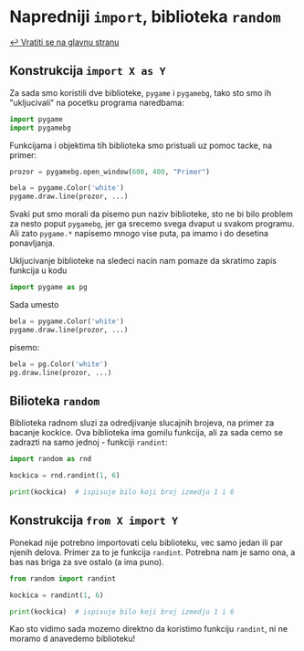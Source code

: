# Napredniji `import`, biblioteka `random`

[↩️ Vratiti se na glavnu stranu](../README.md)

## Konstrukcija `import X as Y`

Za sada smo koristili dve biblioteke, `pygame` i `pygamebg`, tako sto smo ih "ukljucivali" na pocetku programa naredbama:

```python
import pygame
import pygamebg
```

Funkcijama i objektima tih biblioteka smo pristuali uz pomoc tacke, na primer:

```python
prozor = pygamebg.open_window(600, 400, "Primer")
```

```python
bela = pygame.Color('white')
pygame.draw.line(prozor, ...)
```

Svaki put smo morali da pisemo pun naziv biblioteke, sto ne bi bilo problem za nesto poput `pygamebg`, jer ga srecemo svega dvaput u svakom programu. Ali zato `pygame.*` napisemo mnogo vise puta, pa imamo i do desetina ponavljanja.

Ukljucivanje biblioteke na sledeci nacin nam pomaze da skratimo zapis funkcija u kodu

```python
import pygame as pg
```

Sada umesto 

```python
bela = pygame.Color('white')
pygame.draw.line(prozor, ...)
```

pisemo:

```python
bela = pg.Color('white')
pg.draw.line(prozor, ...)
```

## Bilioteka `random`

Biblioteka radnom sluzi za odredjivanje slucajnih brojeva, na primer za bacanje kockice. Ova biblioteka ima gomilu funkcija, ali za sada cemo se zadrazti na samo jednoj - funkciji `randint`:

```python
import random as rnd

kockica = rnd.randint(1, 6) 

print(kockica)  # ispisuje bilo koji broj izmedju 1 i 6
```

## Konstrukcija `from X import Y`

Ponekad nije potrebno importovati celu biblioteku, vec samo jedan ili par njenih delova. Primer za to je funkcija `randint`. Potrebna nam je samo ona, a bas nas briga za sve ostalo (a ima puno).

```python
from random import randint

kockica = randint(1, 6)

print(kockica)  # ispisuje bilo koji broj izmedju 1 i 6
```

Kao sto vidimo sada mozemo direktno da koristimo funkciju `randint`, ni ne moramo d anavedemo biblioteku!

